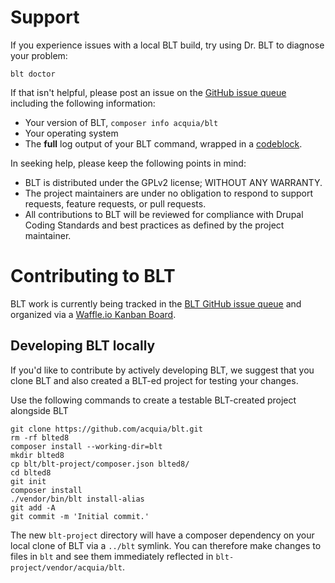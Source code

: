 # Support

If you experience issues with a local BLT build, try using Dr. BLT to diagnose your problem:

    blt doctor

If that isn't helpful, please post an issue on the [GitHub issue queue](https://github.com/acquia/blt/issues) including the following information:

- Your version of BLT, `composer info acquia/blt`
- Your operating system
- The **full** log output of your BLT command, wrapped in a [codeblock](https://help.github.com/articles/basic-writing-and-formatting-syntax/#quoting-code).

In seeking help, please keep the following points in mind:

* BLT is distributed under the GPLv2 license; WITHOUT ANY WARRANTY.
* The project maintainers are under no obligation to respond to support requests, feature requests, or pull requests.
* All contributions to BLT will be reviewed for compliance with Drupal Coding Standards and best practices as defined by the project maintainer.

# Contributing to BLT

BLT work is currently being tracked in the [BLT GitHub issue queue](https://github.com/acquia/blt/issues) and organized via a [Waffle.io Kanban Board](https://waffle.io/acquia/blt).

## Developing BLT locally

If you'd like to contribute by actively developing BLT, we suggest that you clone BLT and also created a BLT-ed project for testing your changes.

Use the following commands to create a testable BLT-created project alongside BLT

```
git clone https://github.com/acquia/blt.git
rm -rf blted8
composer install --working-dir=blt
mkdir blted8
cp blt/blt-project/composer.json blted8/
cd blted8
git init
composer install
./vendor/bin/blt install-alias
git add -A
git commit -m 'Initial commit.'
```

The new `blt-project` directory will have a composer dependency on your local clone of BLT via a `../blt` symlink. You can therefore make changes to files in `blt` and see them immediately reflected in `blt-project/vendor/acquia/blt`.
